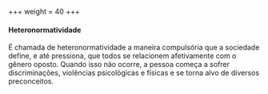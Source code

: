 +++
weight = 40
+++


#### Heteronormatividade

É chamada de heteronormatividade a maneira compulsória que a sociedade define, e até pressiona, que todos se relacionem afetivamente com o gênero oposto. Quando isso não ocorre, a pessoa começa a sofrer discriminações, violências psicológicas e físicas e se torna alvo de diversos preconceitos.
